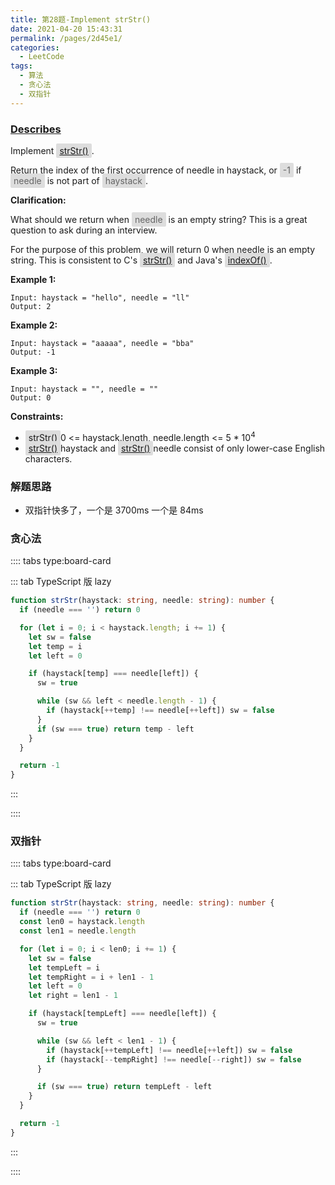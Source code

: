 ```yaml
---
title: 第28题-Implement strStr()
date: 2021-04-20 15:43:31
permalink: /pages/2d45e1/
categories:
  - LeetCode
tags:
  - 算法
  - 贪心法
  - 双指针
---
```


### [Describes](https://leetcode-cn.com/problems/implement-strstr/)

Implement <span style="background: #ddd; color: #666; padding: 3px 5px; border-radius: 2px;">[strStr()](http://www.cplusplus.com/reference/cstring/strstr/)</span>.

Return the index of the first occurrence of needle in haystack, or <span style="background: #ddd; color: #666; padding: 3px 5px; border-radius: 2px;">-1</span> if <span style="background: #ddd; color: #666; padding: 3px 5px; border-radius: 2px;">needle</span> is not part of <span style="background: #ddd; color: #666; padding: 3px 5px; border-radius: 2px;">haystack</span>.

<!-- more -->

**Clarification:**

What should we return when <span style="background: #ddd; color: #666; padding: 3px 5px; border-radius: 2px;">needle</span> is an empty string? This is a great question to ask during an interview.

For the purpose of this problem, we will return 0 when needle is an empty string. This is consistent to C's <span style="background: #ddd; color: #666; padding: 3px 5px; border-radius: 2px;">[strStr()](http://www.cplusplus.com/reference/cstring/strstr/)</span> and Java's <span style="background: #ddd; color: #666; padding: 3px 5px; border-radius: 2px;">[indexOf()](<https://docs.oracle.com/javase/7/docs/api/java/lang/String.html#indexOf(java.lang.String)>)</span>.

**Example 1:**

```
Input: haystack = "hello", needle = "ll"
Output: 2
```

**Example 2:**

```
Input: haystack = "aaaaa", needle = "bba"
Output: -1
```

**Example 3:**

```
Input: haystack = "", needle = ""
Output: 0
```

**Constraints:**

- <span style="background: #ddd; color: #666; padding: 3px 5px; border-radius: 2px;">[strStr()](http://www.cplusplus.com/reference/cstring/strstr/)</span>0 <= haystack.length, needle.length <= 5 \* 10<sup>4</sup></span>
- <span style="background: #ddd; color: #666; padding: 3px 5px; border-radius: 2px;">[strStr()](http://www.cplusplus.com/reference/cstring/strstr/)</span>haystack</span> and <span style="background: #ddd; color: #666; padding: 3px 5px; border-radius: 2px;">[strStr()](http://www.cplusplus.com/reference/cstring/strstr/)</span>needle</span> consist of only lower-case English characters.

### 解题思路

- 双指针快多了，一个是 3700ms 一个是 84ms

### 贪心法

:::: tabs type:board-card

::: tab TypeScript 版 lazy

```TypeScript
function strStr(haystack: string, needle: string): number {
  if (needle === '') return 0

  for (let i = 0; i < haystack.length; i += 1) {
    let sw = false
    let temp = i
    let left = 0

    if (haystack[temp] === needle[left]) {
      sw = true

      while (sw && left < needle.length - 1) {
        if (haystack[++temp] !== needle[++left]) sw = false
      }
      if (sw === true) return temp - left
    }
  }

  return -1
}
```

:::

::::

### 双指针

:::: tabs type:board-card

::: tab TypeScript 版 lazy

```TypeScript
function strStr(haystack: string, needle: string): number {
  if (needle === '') return 0
  const len0 = haystack.length
  const len1 = needle.length

  for (let i = 0; i < len0; i += 1) {
    let sw = false
    let tempLeft = i
    let tempRight = i + len1 - 1
    let left = 0
    let right = len1 - 1

    if (haystack[tempLeft] === needle[left]) {
      sw = true

      while (sw && left < len1 - 1) {
        if (haystack[++tempLeft] !== needle[++left]) sw = false
        if (haystack[--tempRight] !== needle[--right]) sw = false
      }

      if (sw === true) return tempLeft - left
    }
  }

  return -1
}
```

:::

::::
